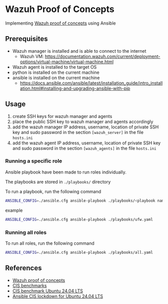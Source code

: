 # Wazuh Proof of Concepts

Implementing [Wazuh proof of concepts](https://documentation.wazuh.com/current/proof-of-concept-guide/index.html) using Ansible

## Prerequisites

- Wazuh manager is installed and is able to connect to the internet
  - Wazuh VM: https://documentation.wazuh.com/current/deployment-options/virtual-machine/virtual-machine.html
- Wazuh agent is installed to the target OS
- python is installed on the current machine
- ansible is installed on the current machine
  - https://docs.ansible.com/ansible/latest/installation_guide/intro_installation.html#installing-and-upgrading-ansible-with-pip

## Usage

1. create SSH keys for wazuh manager and agents
2. place the public SSH key to wazuh manager and agents accordingly
3. add the wazuh manager IP address, username, location of private SSH key and sudo password in the section `[wazuh_server]` in the file `hosts.ini`
4. add the wazuh agent IP address, username, location of private SSH key and sudo password in the section `[wazuh_agents]` in the file `hosts.ini`

### Running a specific role

Ansible playbook have been made to run roles individually.

The playbooks are stored in `./playbooks/` directory

To run a playbook, run the following command

```bash
ANSIBLE_CONFIG=./ansible.cfg ansible-playbook ./playbooks/<playbook name>.yaml
```

example

```bash
ANSIBLE_CONFIG=./ansible.cfg ansible-playbook ./playbooks/ufw.yaml
```

### Running all roles

To run all roles, run the following command

```bash
ANSIBLE_CONFIG=./ansible.cfg ansible-playbook ./playbooks/all.yaml
```

## References

- [Wazuh proof of concepts](https://documentation.wazuh.com/current/proof-of-concept-guide/index.html)
- [CIS benchmarks](https://downloads.cisecurity.org/#/)
- [CIS benchmark Ubuntu 24.04 LTS](https://learn.cisecurity.org/l/799323/2025-06-10/4vddgt)
- [Ansible CIS lockdown for Ubuntu 24.04 LTS](https://github.com/ansible-lockdown/UBUNTU24-CIS)
